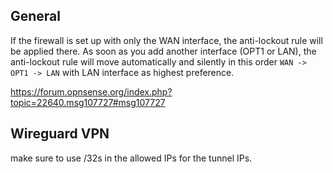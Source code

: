 
## General

If the firewall is set up with only the WAN interface, the anti-lockout rule will be applied there. As soon as you add another interface (OPT1 or LAN), the anti-lockout rule will move automatically and silently in this order `WAN -> OPT1 -> LAN` with LAN interface as highest preference.

https://forum.opnsense.org/index.php?topic=22640.msg107727#msg107727

## Wireguard VPN


make sure to use /32s in the allowed IPs for the tunnel IPs.

